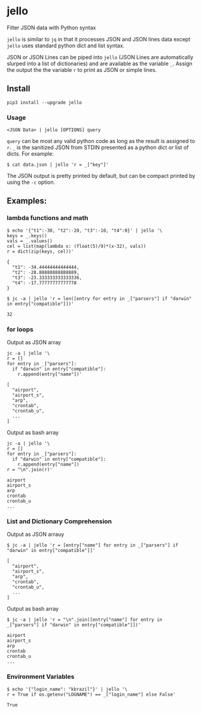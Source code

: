 # jello
Filter JSON data with Python syntax

`jello` is similar to `jq` in that it processes JSON and JSON lines data except `jello` uses standard python dict and list syntax.

JSON or JSON Lines can be piped into `jello` (JSON Lines are automatically slurped into a list of dictionaries) and are available as the variable `_`. Assign the output the the variable `r` to print as JSON or simple lines.

## Install
```
pip3 install --upgrade jello
```

### Usage
```
<JSON Data> | jello [OPTIONS] query
``` 
`query` can be most any valid python code as long as the result is assigned to `r`. `_` is the sanitized JSON from STDIN presented as a python dict or list of dicts. For example:
```
$ cat data.json | jello 'r = _["key"]'
```
The JSON output is pretty printed by default, but can be compact printed by using the `-c` option.

## Examples:
### lambda functions and math
```
$ echo '{"t1":-30, "t2":-20, "t3":-10, "t4":0}' | jello '\
keys = _.keys()
vals = _.values()
cel = list(map(lambda x: (float(5)/9)*(x-32), vals))
r = dict(zip(keys, cel))'

{
  "t1": -34.44444444444444,
  "t2": -28.88888888888889,
  "t3": -23.333333333333336,
  "t4": -17.77777777777778
}

```
```
$ jc -a | jello 'r = len([entry for entry in _["parsers"] if "darwin" in entry["compatible"]])'

32
```
### for loops
Output as JSON array
```
jc -a | jello '\
r = []
for entry in _["parsers"]:
  if "darwin" in entry["compatible"]:
    r.append(entry["name"])'

[
  "airport",
  "airport_s",
  "arp",
  "crontab",
  "crontab_u",
  ...
]
```
Output as bash array
```
jc -a | jello '\
r = []
for entry in _["parsers"]:
  if "darwin" in entry["compatible"]:
    r.append(entry["name"])
r = "\n".join(r)'

airport
airport_s
arp
crontab
crontab_u
...
```
### List and Dictionary Comprehension
Output as JSON arrauy
```
$ jc -a | jello 'r = [entry["name"] for entry in _["parsers"] if "darwin" in entry["compatible"]]'

[
  "airport",
  "airport_s",
  "arp",
  "crontab",
  "crontab_u",
  ...
]
```
Output as bash array
```
$ jc -a | jello 'r = "\n".join([entry["name"] for entry in _["parsers"] if "darwin" in entry["compatible"]])'

airport
airport_s
arp
crontab
crontab_u
...
```
### Environment Variables
```
$ echo '{"login_name": "kbrazil"}' | jello '\
r = True if os.getenv("LOGNAME") == _["login_name"] else False'

True
```